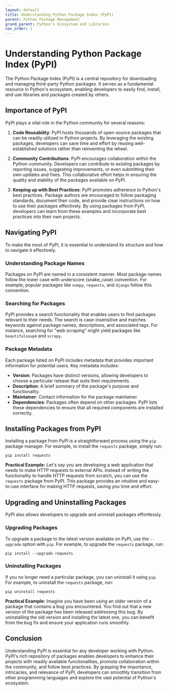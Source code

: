 ```yaml
---
layout: default
title: Understanding Python Package Index (PyPI)
parent: Python Package Management
grand_parent: Python's Ecosystem and Libraries
nav_order: 1
---
```

# Understanding Python Package Index (PyPI)

The Python Package Index (PyPI) is a central repository for downloading and managing third-party Python packages. It serves as a fundamental resource in Python's ecosystem, enabling developers to easily find, install, and use libraries and packages created by others.

## Importance of PyPI

PyPI plays a vital role in the Python community for several reasons:

1. **Code Reusability**: PyPI hosts thousands of open-source packages that can be readily utilized in Python projects. By leveraging the existing packages, developers can save time and effort by reusing well-established solutions rather than reinventing the wheel.

2. **Community Contributions**: PyPI encourages collaboration within the Python community. Developers can contribute to existing packages by reporting issues, suggesting improvements, or even submitting their own updates and fixes. This collaborative effort helps in ensuring the quality and stability of the packages available on PyPI.

3. **Keeping up with Best Practices**: PyPI promotes adherence to Python's best practices. Package authors are encouraged to follow packaging standards, document their code, and provide clear instructions on how to use their packages effectively. By using packages from PyPI, developers can learn from these examples and incorporate best practices into their own projects.

## Navigating PyPI

To make the most of PyPI, it is essential to understand its structure and how to navigate it effectively.

### Understanding Package Names

Packages on PyPI are named in a consistent manner. Most package names follow the lower case with underscore (snake_case) convention. For example, popular packages like `numpy`, `requests`, and `django` follow this convention.

### Searching for Packages

PyPI provides a search functionality that enables users to find packages relevant to their needs. The search is case-insensitive and matches keywords against package names, descriptions, and associated tags. For instance, searching for "web scraping" might yield packages like `beautifulsoup4` and `scrapy`.

### Package Metadata

Each package listed on PyPI includes metadata that provides important information for potential users. Key metadata includes:

- **Version**: Packages have distinct versions, allowing developers to choose a particular release that suits their requirements.
- **Description**: A brief summary of the package's purpose and functionality.
- **Maintainer**: Contact information for the package maintainer.
- **Dependencies**: Packages often depend on other packages. PyPI lists these dependencies to ensure that all required components are installed correctly.

## Installing Packages from PyPI

Installing a package from PyPI is a straightforward process using the `pip` package manager. For example, to install the `requests` package, simply run:

```
pip install requests
```

**Practical Example:** Let's say you are developing a web application that needs to make HTTP requests to external APIs. Instead of writing the functionality to handle HTTP requests from scratch, you can use the `requests` package from PyPI. This package provides an intuitive and easy-to-use interface for making HTTP requests, saving you time and effort.

## Upgrading and Uninstalling Packages

PyPI also allows developers to upgrade and uninstall packages effortlessly.

### Upgrading Packages

To upgrade a package to the latest version available on PyPI, use the `--upgrade` option with `pip`. For example, to upgrade the `requests` package, run:

```
pip install --upgrade requests
```

### Uninstalling Packages

If you no longer need a particular package, you can uninstall it using `pip`. For example, to uninstall the `requests` package, run:

```
pip uninstall requests
```

**Practical Example:** Imagine you have been using an older version of a package that contains a bug you encountered. You find out that a new version of the package has been released addressing this bug. By uninstalling the old version and installing the latest one, you can benefit from the bug fix and ensure your application runs smoothly.

## Conclusion

Understanding PyPI is essential for any developer working with Python. PyPI's rich repository of packages enables developers to enhance their projects with readily available functionalities, promote collaboration within the community, and follow best practices. By grasping the importance, intricacies, and relevance of PyPI, developers can smoothly transition from other programming languages and explore the vast potential of Python's ecosystem.